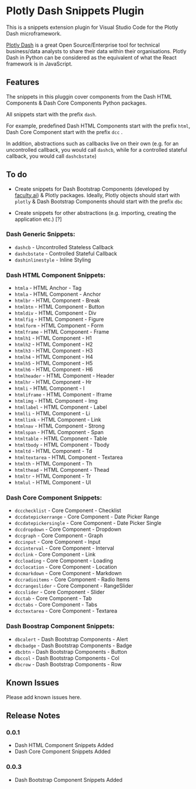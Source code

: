 # Plotly Dash Snippets Plugin 

This is a snippets extension plugin for Visual Studio Code for the Plotly Dash microframework.

[Plotly Dash](https://plotly.com/dash/) is a great Open Source/Enterprise tool for technical business/data analysts to share their data within their organisations. Plotly Dash in Python can be considered as the equivalent of what the React framework is in JavaScript.

## Features

The snippets in this pluggin cover components from the Dash HTML Components & Dash Core Components Python packages.

All snippets start with the prefix `dash`. 

For example, predefined Dash HTML Components start with the prefix `html`, Dash Core Component start with the prefix `dcc` .

In addition, abstractions such as callbacks live on their own (e.g. for an uncontrolled callback, you would call `dashcb`, while for a controlled stateful callback, you would call `dashcbstate`)

## To do

- Create snippets for Dash Bootstrap Components (developed by [faculty.ai](https://faculty.ai)) & Plotly packages. Ideally, Plotly objects should start with `plotly` & Dash Bootstrap Components should start with the prefix `dbc` 

- Create snippets for other abstractions (e.g. importing, creating the application etc.) [?] 

### Dash Generic Snippets: 

- `dashcb` - Uncontrolled Stateless Callback
- `dashcbstate` - Controlled Stateful Callback
- `dashinlinestyle` - Inline Styling 


### Dash HTML Component Snippets:

- `htmla` - HTML Anchor - Tag
- `htmla` - HTML Component - Anchor
- `htmlbr` - HTML Component - Break 
- `htmlbtn` - HTML Component - Button 
- `htmldiv` - HTML Component - Div 
- `htmlfig` - HTML Component - Figure 
- `htmlform` - HTML Component - Form 
- `htmlframe` - HTML Component - Frame 
- `htmlh1` - HTML Component - H1 
- `htmlh2` - HTML Component - H2 
- `htmlh3` - HTML Component - H3 
- `htmlh4` - HTML Component - H4 
- `htmlh5` - HTML Component - H5 
- `htmlh6` - HTML Component - H6 
- `htmlheader` - HTML Component - Header 
- `htmlhr` - HTML Component - Hr 
- `htmli` - HTML Component - I 
- `htmliframe` - HTML Component - Iframe 
- `htmlimg` - HTML Component - Img 
- `htmllabel` - HTML Component - Label 
- `htmlli` - HTML Component - Li 
- `htmllink` - HTML Component - Link 
- `htmlnav` - HTML Component - Strong 
- `htmlspan` - HTML Component - Span 
- `htmltable` - HTML Component - Table 
- `htmltbody` - HTML Component - Tbody 
- `htmltd` - HTML Component - Td 
- `htmltextarea` - HTML Component - Textarea 
- `htmlth` - HTML Component - Th 
- `htmlthead` - HTML Component - Thead 
- `htmltr` - HTML Component - Tr 
- `htmlul` - HTML Component - Ul

### Dash Core Component Snippets:

- `dccchecklist` - Core Component - Checklist
- `dccdatepickerrange` - Core Component - Date Picker Range
- `dccdatepickersingle` - Core Component - Date Picker Single
- `dccdropdown` - Core Component - Dropdown
- `dccgraph` - Core Component - Graph
- `dccinput` - Core Component - Input
- `dccinterval` - Core Component - Interval
- `dcclink` - Core Component - Link
- `dccloading` - Core Component - Loading
- `dcclocation` - Core Component - Location
- `dccmarkdown` - Core Component - Markdown
- `dccradioitems` - Core Component - Radio Items
- `dccrangeslider` - Core Component - RangeSlider
- `dccslider` - Core Component - Slider
- `dcctab` - Core Component - Tab
- `dcctabs` - Core Component - Tabs
- `dcctextarea` - Core Component - Textarea


### Dash Boostrap Component Snippets:

- `dbcalert` - Dash Bootstrap Components - Alert
- `dbcbadge` - Dash Bootstrap Components - Badge
- `dbcbtn` - Dash Bootstrap Components - Button
- `dbccol` - Dash Bootstrap Components - Col
- `dbcrow` -  Dash Bootstrap Components - Row

## Known Issues

Please add known issues here. 

## Release Notes

### 0.0.1
- Dash HTML Component Snippets Added
- Dash Core Component Snippets Added

### 0.0.3
- Dash Bootstrap Component Snippets Added

